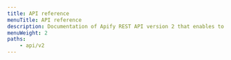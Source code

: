 ```yaml
---
title: API reference
menuTitle: API reference
description: Documentation of Apify REST API version 2 that enables to manage, build and run actors, and manage associated resources like storage.
menuWeight: 2
paths:
    - api/v2
---
```


